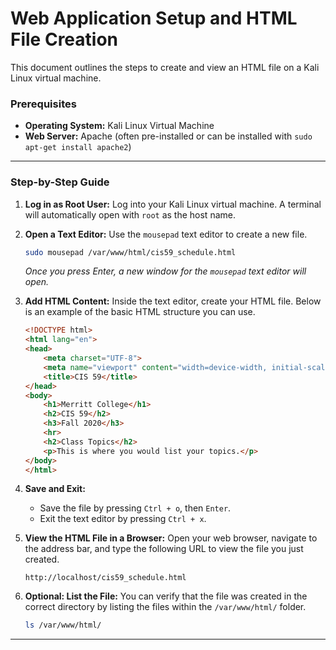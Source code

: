 # Web Application Setup and HTML File Creation

This document outlines the steps to create and view an HTML file on a Kali Linux virtual machine.

### Prerequisites

* **Operating System:** Kali Linux Virtual Machine
* **Web Server:** Apache (often pre-installed or can be installed with `sudo apt-get install apache2`)

---

### Step-by-Step Guide

1.  **Log in as Root User:**
    Log into your Kali Linux virtual machine. A terminal will automatically open with `root` as the host name.

2.  **Open a Text Editor:**
    Use the `mousepad` text editor to create a new file.

    ```bash
    sudo mousepad /var/www/html/cis59_schedule.html
    ```

    *Once you press Enter, a new window for the `mousepad` text editor will open.*

3.  **Add HTML Content:**
    Inside the text editor, create your HTML file. Below is an example of the basic HTML structure you can use.

    ```html
    <!DOCTYPE html>
    <html lang="en">
    <head>
        <meta charset="UTF-8">
        <meta name="viewport" content="width=device-width, initial-scale=1.0">
        <title>CIS 59</title>
    </head>
    <body>
        <h1>Merritt College</h1>
        <h2>CIS 59</h2>
        <h3>Fall 2020</h3>
        <hr>
        <h2>Class Topics</h2>
        <p>This is where you would list your topics.</p>
    </body>
    </html>
    ```

4.  **Save and Exit:**
    * Save the file by pressing `Ctrl + o`, then `Enter`.
    * Exit the text editor by pressing `Ctrl + x`.

5.  **View the HTML File in a Browser:**
    Open your web browser, navigate to the address bar, and type the following URL to view the file you just created.

    ```
    http://localhost/cis59_schedule.html
    ```

6.  **Optional: List the File:**
    You can verify that the file was created in the correct directory by listing the files within the `/var/www/html/` folder.

    ```bash
    ls /var/www/html/
    ```

---
